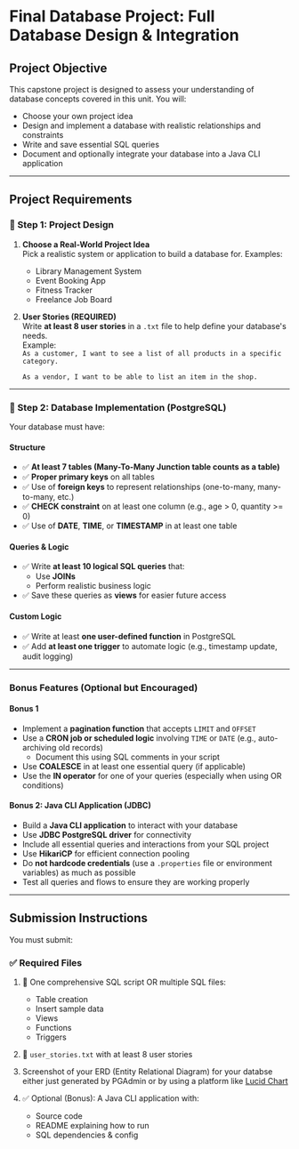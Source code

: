 #  Final Database Project: Full Database Design & Integration

##  Project Objective
This capstone project is designed to assess your understanding of database concepts covered in this unit. You will:

- Choose your own project idea
- Design and implement a database with realistic relationships and constraints
- Write and save essential SQL queries
- Document and optionally integrate your database into a Java CLI application

---

##  Project Requirements

### 🔹 Step 1: Project Design

1. **Choose a Real-World Project Idea**  
   Pick a realistic system or application to build a database for. Examples:
   - Library Management System  
   - Event Booking App  
   - Fitness Tracker  
   - Freelance Job Board  

2. **User Stories (REQUIRED)**  
   Write **at least 8 user stories** in a `.txt` file to help define your database's needs.  
   Example:  
   `As a customer, I want to see a list of all products in a specific category.`


   `As a vendor, I want to be able to list an item in the shop.`


---

### 🔹 Step 2: Database Implementation (PostgreSQL)

Your database must have:

####  Structure

- ✅ **At least 7 tables (Many-To-Many Junction table counts as a table)**
- ✅ **Proper primary keys** on all tables
- ✅ Use of **foreign keys** to represent relationships (one-to-many, many-to-many, etc.)
- ✅ **CHECK constraint** on at least one column (e.g., age > 0, quantity >= 0)
- ✅ Use of **DATE**, **TIME**, or **TIMESTAMP** in at least one table

####  Queries & Logic

- ✅ Write **at least 10 logical SQL queries** that:
  - Use **JOINs**
  - Perform realistic business logic
- ✅ Save these queries as **views** for easier future access

#### Custom Logic

- ✅ Write at least **one user-defined function** in PostgreSQL
- ✅ Add **at least one trigger** to automate logic (e.g., timestamp update, audit logging)

---

###  Bonus Features (Optional but Encouraged)

####  Bonus 1

- Implement a **pagination function** that accepts `LIMIT` and `OFFSET`
- Use a **CRON job or scheduled logic** involving `TIME` or `DATE` (e.g., auto-archiving old records)
  - Document this using SQL comments in your script
- Use **COALESCE** in at least one essential query (if applicable)
- Use the **IN operator** for one of your queries (especially when using OR conditions)


####  Bonus 2: Java CLI Application (JDBC)

- Build a **Java CLI application** to interact with your database
- Use **JDBC PostgreSQL driver** for connectivity
- Include all essential queries and interactions from your SQL project
- Use **HikariCP** for efficient connection pooling
- Do **not hardcode credentials** (use a `.properties` file or environment variables) as much as possible
- Test all queries and flows to ensure they are working properly

---

##  Submission Instructions

You must submit:

### ✅ Required Files

1. 📄 One comprehensive SQL script OR multiple SQL files:
   - Table creation
   - Insert sample data
   - Views
   - Functions
   - Triggers

2. 📄 `user_stories.txt` with at least 8 user stories  
3. Screenshot of your ERD (Entity Relational Diagram) for your databse either just generated by PGAdmin or by using a platform like [Lucid Chart](https://www.lucidchart.com/pages/examples/er-diagram-tool)
4. ✅ Optional (Bonus): A Java CLI application with:
   - Source code
   - README explaining how to run
   - SQL dependencies & config







